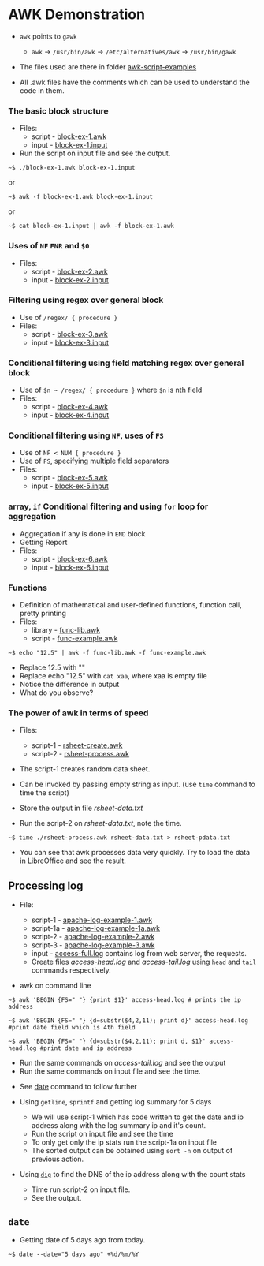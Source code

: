 # AWK Demonstration

* ` awk ` points to ` gawk `
  - ` awk ` -> ` /usr/bin/awk ` -> ` /etc/alternatives/awk ` -> ` /usr/bin/gawk `

* The files used are there in folder [awk-script-examples](/Week-7/awk-script-examples/)
* All .awk files have the comments which can be used to understand the code in them.

### The basic block structure

* Files: 
  - script - [block-ex-1.awk](awk-script-examples/block-ex-1.awk)
  - input - [block-ex-1.input](awk-script-examples/block-ex-1.input)
* Run the script on input file and see the output.

```terminal
~$ ./block-ex-1.awk block-ex-1.input
```

or 

```terminal
~$ awk -f block-ex-1.awk block-ex-1.input
```

or

```terminal
~$ cat block-ex-1.input | awk -f block-ex-1.awk
```

###  Uses of ` NF ` ` FNR ` and ` $0 `

* Files: 
  - script - [block-ex-2.awk](awk-script-examples/block-ex-2.awk)
  - input - [block-ex-2.input](awk-script-examples/block-ex-2.input)

### Filtering using regex over general block

* Use of ` /regex/ { procedure } `
* Files: 
  - script - [block-ex-3.awk](awk-script-examples/block-ex-3.awk)
  - input - [block-ex-3.input](awk-script-examples/block-ex-3.input)

### Conditional filtering using field matching regex over general block

* Use of ` $n ~ /regex/ { procedure } ` where ` $n ` is nth field
* Files: 
  - script - [block-ex-4.awk](awk-script-examples/block-ex-4.awk)
  - input - [block-ex-4.input](awk-script-examples/block-ex-4.input)


### Conditional filtering using ` NF `, uses of ` FS `

* Use of ` NF < NUM { procedure } `
* Use of ` FS `, specifying multiple field separators
* Files:
  - script - [block-ex-5.awk](awk-script-examples/block-ex-5.awk)
  - input - [block-ex-5.input](awk-script-examples/block-ex-5.input)

### array, ` if ` Conditional filtering and using ` for ` loop for aggregation

* Aggregation if any is done in ` END ` block
* Getting Report
* Files: 
  - script - [block-ex-6.awk](awk-script-examples/block-ex-6.awk)
  - input - [block-ex-6.input](awk-script-examples/block-ex-6.input)

### Functions

* Definition of mathematical and user-defined functions, function call, pretty printing
* Files: 
  - library - [func-lib.awk](awk-script-examples/func-lib.awk)
  - script - [func-example.awk](awk-script-examples/func-example.awk)

```terminal
~$ echo "12.5" | awk -f func-lib.awk -f func-example.awk
```

  - Replace 12.5 with ""
  - Replace echo "12.5" with ` cat xaa `, where xaa is empty file
  - Notice the difference in output
  - What do you observe?

### The power of awk in terms of speed

* Files: 
  - script-1 - [rsheet-create.awk](awk-script-examples/rsheet-create.awk)
  - script-2 - [rsheet-process.awk](awk-script-examples/rsheet-process.awk)

* The script-1 creates random data sheet.
* Can be invoked by passing empty string as input. (use ` time ` command to time the script)
* Store the output in file *rsheet-data.txt*
* Run the script-2 on *rsheet-data.txt*, note the time.

```terminal
~$ time ./rsheet-process.awk rsheet-data.txt > rsheet-pdata.txt
```

* You can see that awk processes data very quickly. Try to load the data in LibreOffice and see the result.

## Processing log

* File:
  - script-1 - [apache-log-example-1.awk](awk-script-examples/apache-log-example-1.awk)
  - script-1a - [apache-log-example-1a.awk](awk-script-examples/apache-log-example-1a.awk)
  - script-2 - [apache-log-example-2.awk](awk-script-examples/apache-log-example-2.awk)
  - script-3 - [apache-log-example-3.awk](awk-script-examples/apache-log-example-3.awk)
  - input - [access-full.log](awk-script-examples/access-full.log) contains log from web server, the requests.
  - Create files *access-head.log* and *access-tail.log* using ` head ` and ` tail ` commands respectively. 

* awk on command line

```terminal
~$ awk 'BEGIN {FS=" "} {print $1}' access-head.log # prints the ip address
```

```terminal
~$ awk 'BEGIN {FS=" "} {d=substr($4,2,11); print d}' access-head.log #print date field which is 4th field
```

```terminal
~$ awk 'BEGIN {FS=" "} {d=substr($4,2,11); print d, $1}' access-head.log #print date and ip address
```

  - Run the same commands on *access-tail.log* and see the output
  - Run the same commands on input file and see the time.


* See [date](#date) command to follow further

* Using ` getline `, ` sprintf ` and getting log summary for 5 days
  - We will use script-1 which has code written to get the date and ip address along with the log summary ip and it's count.
  - Run the script on input file and see the time
  - To only get only the ip stats run the script-1a on input file
  - The sorted output can be obtained using ` sort -n ` on output of previous action.
  

* Using [` dig `](/Week-8/Lecture2.md/#dig) to find the DNS of the ip address along with the count stats
  - Time run script-2 on input file.
  - See the output. 

## ` date `

* Getting date of 5 days ago from today.

```terminal
~$ date --date="5 days ago" +%d/%m/%Y
```
